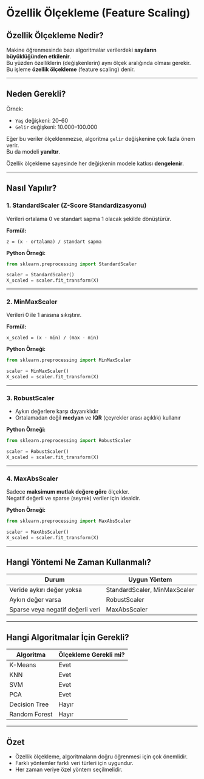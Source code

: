 

#  Özellik Ölçekleme (Feature Scaling)

##  Özellik Ölçekleme Nedir?

Makine öğrenmesinde bazı algoritmalar verilerdeki **sayıların büyüklüğünden etkilenir**.  
Bu yüzden özelliklerin (değişkenlerin) aynı ölçek aralığında olması gerekir.  
Bu işleme **özellik ölçekleme** (feature scaling) denir.

---

##  Neden Gerekli?

Örnek:  
- `Yaş` değişkeni: 20–60  
- `Gelir` değişkeni: 10.000–100.000

Eğer bu veriler ölçeklenmezse, algoritma `gelir` değişkenine çok fazla önem verir.  
Bu da modeli **yanıltır**.

Özellik ölçekleme sayesinde her değişkenin modele katkısı **dengelenir**.

---

##  Nasıl Yapılır?

### 1. StandardScaler (Z-Score Standardizasyonu)

Verileri ortalama 0 ve standart sapma 1 olacak şekilde dönüştürür.

**Formül:**

```
z = (x - ortalama) / standart sapma
```

**Python Örneği:**

```python
from sklearn.preprocessing import StandardScaler

scaler = StandardScaler()
X_scaled = scaler.fit_transform(X)
```

---

### 2. MinMaxScaler

Verileri 0 ile 1 arasına sıkıştırır.

**Formül:**

```
x_scaled = (x - min) / (max - min)
```

**Python Örneği:**

```python
from sklearn.preprocessing import MinMaxScaler

scaler = MinMaxScaler()
X_scaled = scaler.fit_transform(X)
```

---

### 3. RobustScaler

- Aykırı değerlere karşı dayanıklıdır  
- Ortalamadan değil **medyan** ve **IQR** (çeyrekler arası açıklık) kullanır

**Python Örneği:**

```python
from sklearn.preprocessing import RobustScaler

scaler = RobustScaler()
X_scaled = scaler.fit_transform(X)
```

---

### 4. MaxAbsScaler

Sadece **maksimum mutlak değere göre** ölçekler.  
Negatif değerli ve sparse (seyrek) veriler için idealdir.

**Python Örneği:**

```python
from sklearn.preprocessing import MaxAbsScaler

scaler = MaxAbsScaler()
X_scaled = scaler.fit_transform(X)
```

---

## Hangi Yöntemi Ne Zaman Kullanmalı?

| Durum | Uygun Yöntem |
|-------|---------------|
| Veride aykırı değer yoksa | StandardScaler, MinMaxScaler |
| Aykırı değer varsa | RobustScaler |
| Sparse veya negatif değerli veri | MaxAbsScaler |

---

## Hangi Algoritmalar İçin Gerekli?

| Algoritma | Ölçekleme Gerekli mi? |
|-----------|------------------------|
| K-Means   | Evet                |
| KNN       |  Evet                |
| SVM       |  Evet                |
| PCA       |  Evet                |
| Decision Tree |  Hayır           |
| Random Forest |  Hayır           |

---

##  Özet

- Özellik ölçekleme, algoritmaların doğru öğrenmesi için çok önemlidir.
- Farklı yöntemler farklı veri türleri için uygundur.
- Her zaman veriye özel yöntem seçilmelidir.

